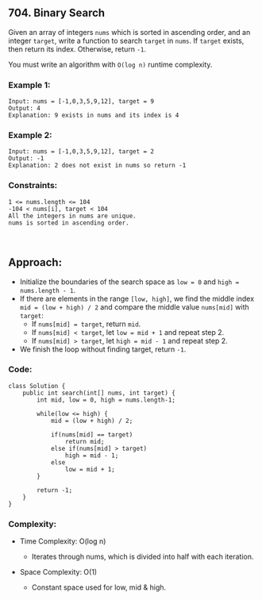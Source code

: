 ## 704. Binary Search  

Given an array of integers ```nums``` which is sorted in ascending order, and an integer ```target```, write a function to search ```target``` in ```nums```. 
If ```target``` exists, then return its index. Otherwise, return ```-1```.  

You must write an algorithm with ```O(log n)``` runtime complexity.  

### Example 1:  
```
Input: nums = [-1,0,3,5,9,12], target = 9
Output: 4
Explanation: 9 exists in nums and its index is 4
```  

### Example 2:  
```
Input: nums = [-1,0,3,5,9,12], target = 2
Output: -1
Explanation: 2 does not exist in nums so return -1
```  

### Constraints:  
```
1 <= nums.length <= 104
-104 < nums[i], target < 104
All the integers in nums are unique.
nums is sorted in ascending order.
```  

<br>  

## Approach:  

* Initialize the boundaries of the search space as ```low = 0``` and ```high = nums.length - 1```.
* If there are elements in the range ```[low, high]```, we find the middle index ```mid = (low + high) / 2``` and compare the middle value ```nums[mid]``` with ```target```:
    * If ```nums[mid] = target```, return ```mid```.
    * If ```nums[mid] < target```, let ```low = mid + 1``` and repeat step 2.
    * If ```nums[mid] > target```, let ```high = mid - 1``` and repeat step 2.
* We finish the loop without finding target, return ```-1```.  

### Code:   
```
class Solution {
    public int search(int[] nums, int target) {
        int mid, low = 0, high = nums.length-1;
        
        while(low <= high) {
            mid = (low + high) / 2;
    
            if(nums[mid] == target)
                return mid;
            else if(nums[mid] > target)     
                high = mid - 1;
            else
                low = mid + 1;
        }   
        
        return -1;
    }
}
```  

### Complexity:  

* Time Complexity: O(log n)  
    * Iterates through nums, which is divided into half with each iteration.   
    
* Space Complexity: O(1)  
    * Constant space used for low, mid & high.  
